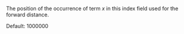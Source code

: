 The position of the occurrence of term *x* in this index field used for the forward distance.

Default: 1000000